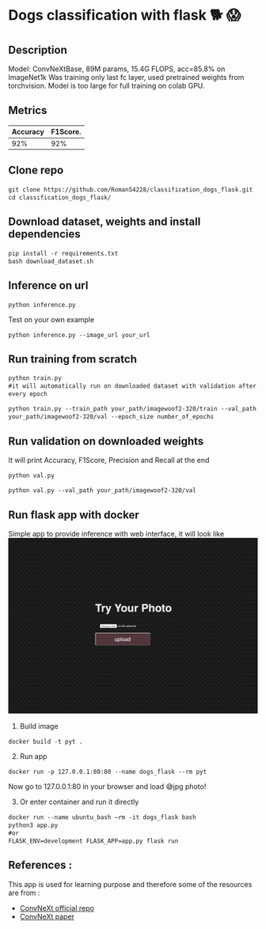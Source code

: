 # Dogs classification with flask :dog2: :scream:

## Description

Model: ConvNeXtBase, 89M params, 15.4G FLOPS, acc=85.8% on ImageNet1k
Was training only last fc layer, used pretrained weights from torchvision. Model is too large for full training on colab GPU.

## Metrics

| Accuracy      | F1Score.      |   
| ------------- | ------------- | 
| 92% | 92% |
  



## Clone repo
```
git clone https://github.com/Roman54228/classification_dogs_flask.git
cd classification_dogs_flask/
```

## Download dataset, weights and install dependencies
```
pip install -r requirements.txt
bash download_dataset.sh
```

## Inference on url
```
python inference.py
```
Test on your own example
```
python inference.py --image_url your_url
```

## Run training from scratch

```
python train.py 
#it will automatically run on downloaded dataset with validation after every epoch
```

```
python train.py --train_path your_path/imagewoof2-320/train --val_path your_path/imagewoof2-320/val --epoch_size number_of_epochs
```

## Run validation on downloaded weights

It will print Accuracy, F1Score, Precision and Recall at the end

```
python val.py
```

```
python val.py --val_path your_path/imagewoof2-320/val
```

## Run flask app with docker 

Simple app to provide inference with web interface, it will look like
![image](snapshot.png)

1) Build image
```
docker build -t pyt .
```

2) Run app

```
docker run -p 127.0.0.1:80:80 --name dogs_flask --rm pyt
```

Now go to 127.0.0.1:80 in your browser and load :sweat_smile:jpg photo!

3) Or enter container and run it directly 
```
docker run --name ubuntu_bash —rm -it dogs_flask bash
python3 app.py
#or
FLASK_ENV=development FLASK_APP=app.py flask run
```



## References :
This app is used for learning purpose and therefore some of the  resources are from : 
- [ConvNeXt official repo](https://github.com/facebookresearch/ConvNeXt)
- [ConvNeXt paper](https://arxiv.org/pdf/2201.03545v2.pdf)

